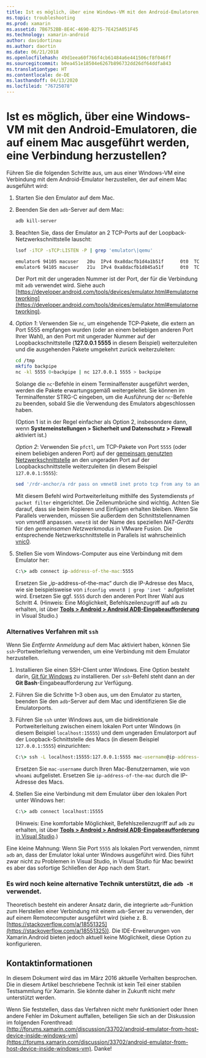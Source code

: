 ```yaml
---
title: Ist es möglich, über eine Windows-VM mit den Android-Emulatoren, die auf einem Mac ausgeführt werden, eine Verbindung herzustellen?
ms.topic: troubleshooting
ms.prod: xamarin
ms.assetid: 7B6752BB-8E4C-4690-B275-7E425A051F45
ms.technology: xamarin-android
author: davidortinau
ms.author: daortin
ms.date: 06/21/2018
ms.openlocfilehash: 49d1eea60f766f4cb61484a6e441506cf8f046ff
ms.sourcegitcommit: b0ea451e18504e6267b896732dd26df64ddfa843
ms.translationtype: HT
ms.contentlocale: de-DE
ms.lasthandoff: 04/13/2020
ms.locfileid: "76725078"
---
```

# <a name="is-it-possible-to-connect-to-android-emulators-running-on-a-mac-from-a-windows-vm"></a>Ist es möglich, über eine Windows-VM mit den Android-Emulatoren, die auf einem Mac ausgeführt werden, eine Verbindung herzustellen?

Führen Sie die folgenden Schritte aus, um aus einer Windows-VM eine Verbindung mit dem Android-Emulator herzustellen, der auf einem Mac ausgeführt wird:

1. Starten Sie den Emulator auf dem Mac.

2. Beenden Sie den `adb`-Server auf dem Mac:

    ```bash
    adb kill-server
    ```

3. Beachten Sie, dass der Emulator an 2 TCP-Ports auf der Loopback-Netzwerkschnittstelle lauscht:

    ```bash
    lsof -iTCP -sTCP:LISTEN -P | grep 'emulator\|qemu'

    emulator6 94105 macuser   20u  IPv4 0xa8dacfb1d4a1b51f      0t0  TCP localhost:5555 (LISTEN)
    emulator6 94105 macuser   21u  IPv4 0xa8dacfb1d845a51f      0t0  TCP localhost:5554 (LISTEN)
    ```

    Der Port mit der ungeraden Nummer ist der Port, der für die Verbindung mit `adb` verwendet wird. Siehe auch [https://developer.android.com/tools/devices/emulator.html#emulatornetworking](https://developer.android.com/tools/devices/emulator.html#emulatornetworking).

4. _Option 1_: Verwenden Sie `nc`, um eingehende TCP-Pakete, die extern an Port 5555 empfangen wurden (oder an einem beliebigen anderen Port Ihrer Wahl), an den Port mit ungerader Nummer auf der Loopbackschnittstelle (**127.0.0.1 5555** in diesem Beispiel) weiterzuleiten und die ausgehenden Pakete umgekehrt zurück weiterzuleiten:

    ```bash
    cd /tmp
    mkfifo backpipe
    nc -kl 5555 0<backpipe | nc 127.0.0.1 5555 > backpipe
    ```

    Solange die `nc`-Befehle in einem Terminalfenster ausgeführt werden, werden die Pakete erwartungsgemäß weitergeleitet. Sie können im Terminalfenster STRG-C eingeben, um die Ausführung der `nc`-Befehle zu beenden, sobald Sie die Verwendung des Emulators abgeschlossen haben.

    (Option 1 ist in der Regel einfacher als Option 2, insbesondere dann, wenn **Systemeinstellungen > Sicherheit und Datenschutz > Firewall** aktiviert ist.)

    _Option 2_: Verwenden Sie `pfctl`, um TCP-Pakete von Port `5555` (oder einem beliebigen anderen Port) auf der [gemeinsam genutzten Netzwerkschnittstelle](https://kb.parallels.com/en/4948) an den ungeraden Port auf der Loopbackschnittstelle weiterzuleiten (in diesem Beispiel `127.0.0.1:5555`):

    ```bash
    sed '/rdr-anchor/a rdr pass on vmnet8 inet proto tcp from any to any port 5555 -> 127.0.0.1 port 5555' /etc/pf.conf | sudo pfctl -ef -
    ```

    Mit diesem Befehl wird Portweiterleitung mithilfe des Systemdiensts `pf packet filter` eingerichtet. Die Zeilenumbrüche sind wichtig. Achten Sie darauf, dass sie beim Kopieren und Einfügen erhalten bleiben. Wenn Sie Parallels verwenden, müssen Sie außerdem den Schnittstellennamen von *vmnet8* anpassen. `vmnet8` ist der Name des speziellen *NAT-Geräts* für den *gemeinsamen Netzwerkmodus* in VMware Fusion. Die entsprechende Netzwerkschnittstelle in Parallels ist wahrscheinlich [vnic0](https://download.parallels.com/doc/psbm/en/Parallels_Server_Bare_Metal_Users_Guide/29258.htm).

5. Stellen Sie vom Windows-Computer aus eine Verbindung mit dem Emulator her:

    ```cmd
    C:\> adb connect ip-address-of-the-mac:5555
    ```

    Ersetzen Sie „ip-address-of-the-mac“ durch die IP-Adresse des Macs, wie sie beispielsweise von `ifconfig vmnet8 | grep 'inet '` aufgelistet wird. Ersetzen Sie ggf. `5555` durch den anderen Port Ihrer Wahl aus Schritt 4\. (Hinweis: Eine Möglichkeit, Befehlszeilenzugriff auf `adb` zu erhalten, ist über [**Tools > Android > Android ADB-Eingabeaufforderung**](~/cross-platform/troubleshooting/questions/version-logs.md#adb-logcat) in Visual Studio.)

### <a name="alternate-technique-using-ssh"></a>Alternatives Verfahren mit `ssh`

Wenn Sie _Entfernte Anmeldung_ auf dem Mac aktiviert haben, können Sie `ssh`-Portweiterleitung verwenden, um eine Verbindung mit dem Emulator herzustellen.

1. Installieren Sie einen SSH-Client unter Windows. Eine Option besteht darin, [Git für Windows](https://git-for-windows.github.io/) zu installieren. Der `ssh`-Befehl steht dann an der **Git Bash**-Eingabeaufforderung zur Verfügung.

2. Führen Sie die Schritte 1–3 oben aus, um den Emulator zu starten, beenden Sie den `adb`-Server auf dem Mac und identifizieren Sie die Emulatorports.

3. Führen Sie `ssh` unter Windows aus, um die bidirektionale Portweiterleitung zwischen einem lokalen Port unter Windows (in diesem Beispiel `localhost:15555`) und dem ungeraden Emulatorport auf der Loopback-Schnittstelle des Macs (in diesem Beispiel `127.0.0.1:5555`) einzurichten:

    ```cmd
    C:\> ssh -L localhost:15555:127.0.0.1:5555 mac-username@ip-address-of-the-mac
    ```

    Ersetzen Sie `mac-username` durch Ihren Mac-Benutzernamen, wie von `whoami` aufgelistet. Ersetzen Sie `ip-address-of-the-mac` durch die IP-Adresse des Macs.

4. Stellen Sie eine Verbindung mit dem Emulator über den lokalen Port unter Windows her:

    ```cmd
    C:\> adb connect localhost:15555
    ```

    (Hinweis: Eine komfortable Möglichkeit, Befehlszeilenzugriff auf `adb` zu erhalten, ist über [**Tools > Android > Android ADB-Eingabeaufforderung** in Visual Studio](~/cross-platform/troubleshooting/questions/version-logs.md#adb-logcat).)

Eine kleine Mahnung: Wenn Sie Port `5555` als lokalen Port verwenden, nimmt `adb` an, dass der Emulator lokal unter Windows ausgeführt wird. Dies führt zwar nicht zu Problemen in Visual Studio, in Visual Studio für Mac bewirkt es aber das sofortige Schließen der App nach dem Start.

### <a name="alternate-technique-using-adb--h-is-not-yet-supported"></a>Es wird noch keine alternative Technik unterstützt, die `adb -H` verwendet.

Theoretisch besteht ein anderer Ansatz darin, die integrierte `adb`-Funktion zum Herstellen einer Verbindung mit einem `adb`-Server zu verwenden, der auf einem Remotecomputer ausgeführt wird (siehe z. B. [https://stackoverflow.com/a/18551325](https://stackoverflow.com/a/18551325)).
Die IDE-Erweiterungen von Xamarin.Android bieten jedoch aktuell keine Möglichkeit, diese Option zu konfigurieren.

## <a name="contact-information"></a>Kontaktinformationen

In diesem Dokument wird das im März 2016 aktuelle Verhalten besprochen. Die in diesem Artikel beschriebene Technik ist kein Teil einer stabilen Testsammlung für Xamarin. Sie könnte daher in Zukunft nicht mehr unterstützt werden.

Wenn Sie feststellen, dass das Verfahren nicht mehr funktioniert oder Ihnen andere Fehler im Dokument auffallen, beteiligen Sie sich an der Diskussion im folgenden Forenthread: [http://forums.xamarin.com/discussion/33702/android-emulator-from-host-device-inside-windows-vm](https://forums.xamarin.com/discussion/33702/android-emulator-from-host-device-inside-windows-vm).
Danke!
